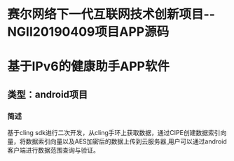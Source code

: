 # 赛尔网络下一代互联网技术创新项目--NGII20190409项目APP源码
# 基于IPv6的健康助手APP软件
## 类型：android项目
### 简述
基于cling sdk进行二次开发，从cling手环上获取数据，通过CIPE创建数据索引向量，将数据索引向量以及AES加密后的数据上传到云服务器,用户可以通过android客户端进行数据范围查询与验证。

